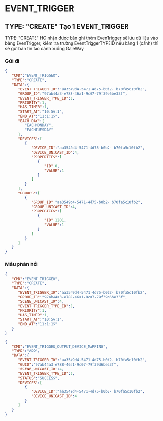 # EVENT_TRIGGER

## TYPE: "CREATE" Tạo 1 EVENT_TRIGGER
TYPE: "CREATE"
HC nhận được bản ghi thêm EvenTrigger sẽ lưu dữ liệu vào bảng EvenTrigger, kiểm tra trường EventTriggerTYPEID nếu bằng 1 (cảnh) thì sẽ gửi bản tin tạo cảnh xuống GateWay
### Gửi đi

```json
{
   "CMD":"EVENT_TRIGGER",
   "TYPE":"CREATE",
   "DATA":{
      "EVENT_TRIGGER_ID":"aa3549d4-5471-4d75-b0b2- b70fa5c10fb2",
      "GROUP_ID":"97ab44a3-e788-46a1-9c07-79f39d6be33f",
      "EVENT_TRIGGER_TYPE_ID":1,
      "PRIORITY":1,
      "HAS_TIMER":1,
      "START_AT":"10:56:1",
      "END_AT":"11:1:15",
      "EACH_DAY":[
         "EACHMONDAY",
         "EACHTUESDAY"
      ],
      "DEVICES":[
         {
            "DEVICE_ID":"aa3549d4-5471-4d75-b0b2- b70fa5c10fb2",
            "DEVICE_UNICAST_ID":4,
            "PROPERTIES":[
               {
                  "ID":0,
                  "VALUE":1
               }
            ]
         }
      ],
      "GROUPS":[
         {
            "GROUP_ID":"aa3549d4-5471-4d75-b0b2- b70fa5c10fb2",
            "GROUP_UNICAST_ID":4,
            "PROPERTIES":[
               {
                  "ID":1201,
                  "VALUE":1
               }
            ]
         }
      ]
   }
}
```
### Mẫu phản hồi
```json
{
   "CMD":"EVENT_TRIGGER",
   "TYPE":"CREATE",
   "DATA":{
      "EVENT_TRIGGER_ID":"aa3549d4-5471-4d75-b0b2- b70fa5c10fb2",
      "GROUP_ID":"97ab44a3-e788-46a1-9c07-79f39d6be33f",
      "SCENE_UNICAST_ID":4,
      "EVENT_TRIGGER_TYPE_ID":1,
      "PRIORITY":1,
      "HAS_TIMER":1,
      "START_AT":"10:56:1",
      "END_AT":"11:1:15"
   }
}
```
```json
{
   "CMD":"EVENT_TRIGGER_OUTPUT_DEVICE_MAPPING",
   "TYPE":"ADD",
   "DATA":{
      "EVENT_TRIGGER_ID":"aa3549d4-5471-4d75-b0b2- b70fa5c10fb2",
      "GUID":"97ab44a3-e788-46a1-9c07-79f39d6be33f",
      "SCENE_UNICAST_ID":4,
      "EVENT_TRIGGER_TYPE_ID":1,
      "STATUS":"SUCCESS",
      "DEVICES":[
         {
            "DEVICE_ID":"aa3549d4-5471-4d75-b0b2- b70fa5c10fb2",
            "DEVICE_UNICAST_ID":4
         }
      ]
   }
}
```